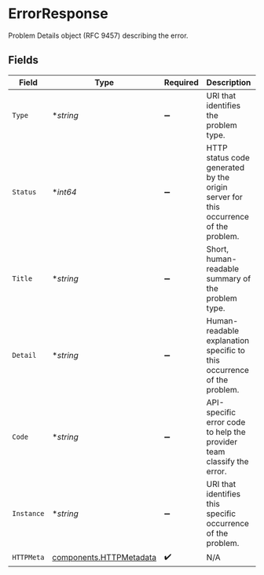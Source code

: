 # ErrorResponse

Problem Details object (RFC 9457) describing the error.


## Fields

| Field                                                                               | Type                                                                                | Required                                                                            | Description                                                                         | Example                                                                             |
| ----------------------------------------------------------------------------------- | ----------------------------------------------------------------------------------- | ----------------------------------------------------------------------------------- | ----------------------------------------------------------------------------------- | ----------------------------------------------------------------------------------- |
| `Type`                                                                              | **string*                                                                           | :heavy_minus_sign:                                                                  | URI that identifies the problem type.                                               | https://problems-registry.smartbear.com/invalid-body-property-format                |
| `Status`                                                                            | **int64*                                                                            | :heavy_minus_sign:                                                                  | HTTP status code generated by the origin server for this occurrence of the problem. | 400                                                                                 |
| `Title`                                                                             | **string*                                                                           | :heavy_minus_sign:                                                                  | Short, human-readable summary of the problem type.                                  | Invalid Body property format                                                        |
| `Detail`                                                                            | **string*                                                                           | :heavy_minus_sign:                                                                  | Human-readable explanation specific to this occurrence of the problem.              | The request body contains a malformed property                                      |
| `Code`                                                                              | **string*                                                                           | :heavy_minus_sign:                                                                  | API-specific error code to help the provider team classify the error.               | 400-21                                                                              |
| `Instance`                                                                          | **string*                                                                           | :heavy_minus_sign:                                                                  | URI that identifies this specific occurrence of the problem.                        | /rest/messages/sms                                                                  |
| `HTTPMeta`                                                                          | [components.HTTPMetadata](../../models/components/httpmetadata.md)                  | :heavy_check_mark:                                                                  | N/A                                                                                 |                                                                                     |